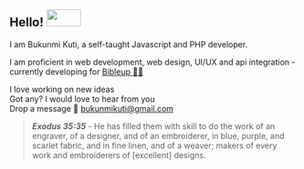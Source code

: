 ## Hello! <img src="https://media4.giphy.com/media/z24q9PQNlw19u/giphy.gif" width="60" height="30"/>

I am Bukunmi Kuti, a self-taught Javascript and PHP developer.

I am proficient in web development, web design, UI/UX and api integration - currently developing for <a  href='https://github.com/Bibleup'>Bibleup :book::bulb:</a><br>

I love working on new ideas<br>
Got any? I would love to hear from you   
Drop a message :email: bukunmikuti@gmail.com

>***Exodus 35:35*** - He has filled them with skill to do the work of an engraver, of a designer, and of an embroiderer, in blue, purple, and scarlet fabric, and in fine linen, and of a weaver; makers of every work and embroiderers of [excellent] designs.
